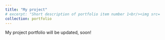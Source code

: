 ```yaml
---
title: "My project"
# excerpt: "Short description of portfolio item number 1<br/><img src='/images/500x300.png'>"
collection: portfolio
---
```


My project portfolio will be updated, soon!

